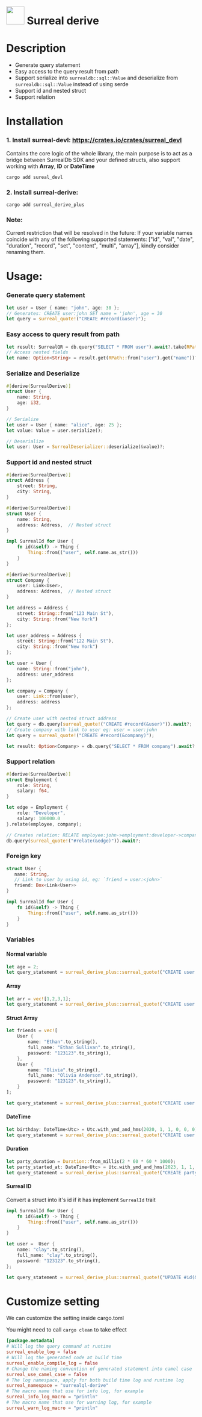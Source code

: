 # <a href="url"><img src="https://github.com/dev-logs/surreal-derive/assets/27767477/a10ad106-83af-48a2-894f-a599613e0d79" width="48"></a>  Surreal derive
# Description
- Generate query statement
- Easy access to the query result from path
- Support serialize into `surrealdb::sql::Value` and deserialize from `surrealdb::sql::Value` instead of using serde
- Support id and nested struct
- Support relation 

# Installation
### 1. Install surreal-devl: https://crates.io/crates/surreal_devl
Contains the core logic of the whole library, the main purpose is to act as a bridge between SurrealDb SDK and your defined structs, also support working with **Array**, **ID** or **DateTime**
```console
cargo add sureal_devl
```
### 2. Install surreal-derive:
```console
cargo add surreal_derive_plus
```
### Note:

Current restriction that will be resolved in the future: If your variable names coincide with any of the following supported statements: ["id", "val", "date", "duration", "record", "set", "content", "multi", "array"], kindly consider renaming them.

# Usage:

### Generate query statement
```rust
let user = User { name: "john", age: 30 };
// Generates: CREATE user:john SET name = 'john', age = 30
let query = surreal_quote!("CREATE #record(&user)");
```

### Easy access to query result from path
```rust
let result: SurrealQR = db.query("SELECT * FROM user").await?.take(RPath::from(0));
// Access nested fields
let name: Option<String> = result.get(RPath::from("user").get("name"))?.deserialize()?;
```

### Serialize and Deserialize
```rust
#[derive(SurrealDerive)]
struct User {
    name: String,
    age: i32,
}

// Serialize
let user = User { name: "alice", age: 25 };
let value: Value = user.serialize();

// Deserialize
let user: User = SurrealDeserializer::deserialize(&value)?;
```

### Support id and nested struct
```rust
#[derive(SurrealDerive)]
struct Address {
    street: String,
    city: String,
}

#[derive(SurrealDerive)]
struct User {
    name: String,
    address: Address,  // Nested struct
}

impl SurrealId for User {
    fn id(&self) -> Thing {
        Thing::from(("user", self.name.as_str()))
    }
}

#[derive(SurrealDerive)]
struct Company {
    user: Link<User>,
    address: Address,  // Nested struct
}

let address = Address {
    street: String::from("123 Main St"),
    city: String::from("New York")
};

let user_address = Address {
    street: String::from("122 Main St"),
    city: String::from("New York")
};

let user = User {
    name: String::from("john"),
    address: user_address
};

let company = Company {
    user: Link::from(user),
    address: address
};

// Create user with nested struct address
let query = db.query(surreal_quote!("CREATE #record(&user)")).await?;
// Create company with link to user eg: user = user:john
let query = surreal_quote!("CREATE #record(&company)");

let result: Option<Company> = db.query("SELECT * FROM company").await?.take(RPath::from(0));
```

### Support relation
```rust
#[derive(SurrealDerive)]
struct Employment {
    role: String,
    salary: f64,
}

let edge = Employment { 
    role: "Developer",
    salary: 100000.0 
}.relate(employee, company);

// Creates relation: RELATE employee:john->employment:developer->company:acme
db.query(surreal_quote!("#relate(&edge)")).await?;
```

### Foreign key
```rust
struct User {
   name: String,
   // Link to user by using id, eg: `friend = user:<john>`
   friend: Box<Link<User>>
}

impl SurrealId for User {
    fn id(&self) -> Thing {
        Thing::from(("user", self.name.as_str()))
    }
}
```

### Variables
#### Normal variable
```rust
let age = 2;
let query_statement = surreal_derive_plus::surreal_quote!("CREATE user SET age = #age");
```
#### Array
```rust
let arr = vec![1,2,3,1];
let query_statement = surreal_derive_plus::surreal_quote!("CREATE user SET arr = #array(&arr)");
```
#### Struct Array
```rust
let friends = vec![
    User {
        name: "Ethan".to_string(),
        full_name: "Ethan Sullivan".to_string(),
        password: "123123".to_string(),
    },
    User {
        name: "Olivia".to_string(),
        full_name: "Olivia Anderson".to_string(),
        password: "123123".to_string(),
    }
];

let query_statement = surreal_derive_plus::surreal_quote!("CREATE user SET friends = #array(&friends)");
```
#### DateTime
```rust
let birthday: DateTime<Utc> = Utc.with_ymd_and_hms(2020, 1, 1, 0, 0, 0).unwrap();
let query_statement = surreal_derive_plus::surreal_quote!("CREATE user SET birthday = #val(&birthday)");
```

#### Duration
```rust
let party_duration = Duration::from_millis(2 * 60 * 60 * 1000);
let party_started_at: DateTime<Utc> = Utc.with_ymd_and_hms(2023, 1, 1, 14, 0, 0).unwrap();
let query_statement = surreal_derive_plus::surreal_quote!("CREATE party SET duration = #val(&party_duration), #val(&party_started_at)");
```

#### Surreal ID
Convert a struct into it's id if it has implement `SurrealId` trait
```rust
impl SurrealId for User {
    fn id(&self) -> Thing {
        Thing::from(("user", self.name.as_str()))
    }
}

let user =  User {
    name: "clay".to_string(),
    full_name: "clay".to_string(),
    password: "123123".to_string(),
};

let query_statement = surreal_derive_plus::surreal_quote!("UPDATE #id(&user) SET age = 10");
```

# Customize setting
We can customize the setting inside cargo.toml

You might need to call `cargo clean` to take effect
```cargo.toml
[package.metadata]
# Will log the query command at runtime
surreal_enable_log = false
# Will log the generated code at build time
surreal_enable_compile_log = false
# Change the naming convention of generated statement into camel case
surreal_use_camel_case = false
# The log namespace, apply for both build time log and runtime log
surreal_namespace = "surrealql-derive"
# The macro name that use for info log, for example
surreal_info_log_macro = "println"
# The macro name that use for warning log, for example
surreal_warn_log_macro = "println"
```
